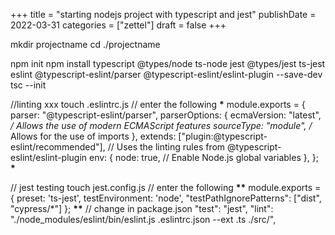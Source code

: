 +++
title = "starting nodejs project with typescript and jest"
publishDate = 2022-03-31
categories = ["zettel"]
draft = false
+++

mkdir projectname
cd ./projectname

npm init
npm install typescript @types/node ts-node jest @types/jest ts-jest eslint @typescript-eslint/parser @typescript-eslint/eslint-plugin --save-dev
tsc --init

//linting xxx
touch .eslintrc.js
// enter the following
****\*****
module.exports = {
  parser: "@typescript-eslint/parser",
  parserOptions: {
    ecmaVersion: "latest", _/ Allows the use of modern ECMAScript features
    sourceType: "module", /_ Allows for the use of imports
  },
  extends: ["plugin:@typescript-eslint/recommended"], // Uses the linting rules from @typescript-eslint/eslint-plugin
  env: {
    node: true, // Enable Node.js global variables
  },
};
****\*****

// jest testing
touch jest.config.js
// enter the following
****\*\*****
module.exports = {
    preset: 'ts-jest',
    testEnvironment: 'node',
    "testPathIgnorePatterns": ["dist", "cypress/\*"]
};
****\*\*****
// change in package.json
"test": "jest",
"lint": "./node_modules/eslint/bin/eslint.js .eslintrc.json --ext .ts ./src/",